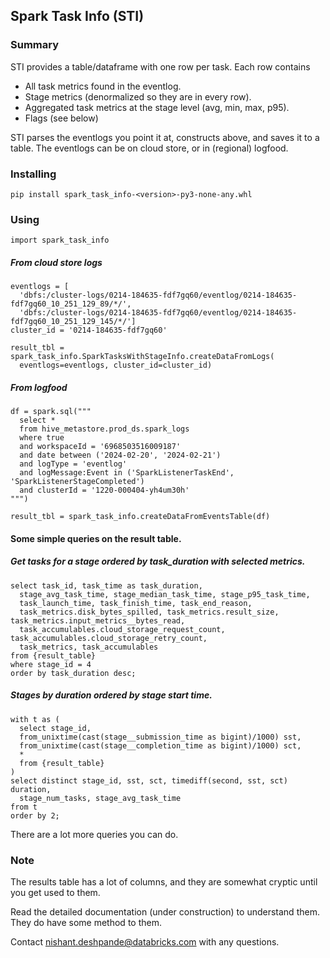 ## Spark Task Info (STI)

### Summary

STI provides a table/dataframe with one row per task.
Each row contains
- All task metrics found in the eventlog.
- Stage metrics (denormalized so they are in every row).
- Aggregated task metrics at the stage level (avg, min, max, p95).
- Flags (see below)

STI parses the eventlogs you point it at, constructs above, and saves it to a table.
The eventlogs can be on cloud store, or in (regional) logfood.

### Installing

```pip install spark_task_info-<version>-py3-none-any.whl```

### Using

```
import spark_task_info
```

##### From cloud store logs
```
eventlogs = [
  'dbfs:/cluster-logs/0214-184635-fdf7gq60/eventlog/0214-184635-fdf7gq60_10_251_129_89/*/',
  'dbfs:/cluster-logs/0214-184635-fdf7gq60/eventlog/0214-184635-fdf7gq60_10_251_129_145/*/']
cluster_id = '0214-184635-fdf7gq60'

result_tbl = spark_task_info.SparkTasksWithStageInfo.createDataFromLogs(
  eventlogs=eventlogs, cluster_id=cluster_id)

```
##### From logfood
```
df = spark.sql("""
  select *
  from hive_metastore.prod_ds.spark_logs
  where true
  and workspaceId = '6968503516009187'
  and date between ('2024-02-20', '2024-02-21')
  and logType = 'eventlog'
  and logMessage:Event in ('SparkListenerTaskEnd', 'SparkListenerStageCompleted')
  and clusterId = '1220-000404-yh4um30h'
""")

result_tbl = spark_task_info.createDataFromEventsTable(df)
```


#### Some simple queries on the result table.

##### Get tasks for a stage ordered by task_duration with selected metrics.
```
select task_id, task_time as task_duration,
  stage_avg_task_time, stage_median_task_time, stage_p95_task_time,
  task_launch_time, task_finish_time, task_end_reason, 
  task_metrics.disk_bytes_spilled, task_metrics.result_size, task_metrics.input_metrics__bytes_read,
  task_accumulables.cloud_storage_request_count, task_accumulables.cloud_storage_retry_count,
  task_metrics, task_accumulables
from {result_table}
where stage_id = 4
order by task_duration desc;
```

##### Stages by duration ordered by stage start time.
```
with t as (
  select stage_id,
  from_unixtime(cast(stage__submission_time as bigint)/1000) sst,
  from_unixtime(cast(stage__completion_time as bigint)/1000) sct, 
  *  
  from {result_table}
)
select distinct stage_id, sst, sct, timediff(second, sst, sct) duration,
  stage_num_tasks, stage_avg_task_time
from t
order by 2;
```

There are a lot more queries you can do.

### Note

The results table has a lot of columns, and they are somewhat cryptic until you get used to them.

Read the detailed documentation (under construction) to understand them. They do have some method to them.

Contact nishant.deshpande@databricks.com with any questions.
